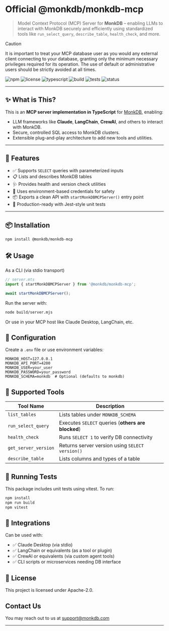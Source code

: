 # Official @monkdb/monkdb-mcp

> Model Context Protocol (MCP) Server for **MonkDB** – enabling LLMs to interact with MonkDB securely and efficiently using standardized tools like `run_select_query`, `describe_table`, `health_check`, and more.

> [!CAUTION]
> It is important to treat your MCP database user as you would any external client connecting to your database, granting only the minimum necessary privileges required for its operation. The use of default or administrative users should be strictly avoided at all times.

![npm](https://img.shields.io/npm/v/@monkdb/monkdb-mcp)
![license](https://img.shields.io/npm/l/@monkdb/monkdb-mcp)
![typescript](https://img.shields.io/badge/TypeScript-ESM-blue)
![build](https://img.shields.io/badge/build-passing-brightgreen)
![tests](https://img.shields.io/badge/tests-passed-brightgreen)
![status](https://img.shields.io/badge/project-stable-blue)

---

## ✨ What is This?

This is an **MCP server implementation in TypeScript** for [MonkDB](https://monkdb.com), enabling:
- LLM frameworks like **Claude**, **LangChain**, **CrewAI**, and others to interact with MonkDB.
- Secure, controlled SQL access to MonkDB clusters.
- Extensible plug-and-play architecture to add new tools and utilities.

---

## 🚀 Features

- ✅ Supports `SELECT` queries with parameterized inputs
- 📋 Lists and describes MonkDB tables
- 🩺 Provides health and version check utilities
- 🔐 Uses environment-based credentials for safety
- 📦 Exports a clean API with `startMonkDBMCPServer()` entry point
- 🧪 Production-ready with Jest-style unit tests

---

## 📦 Installation

```bash
npm install @monkdb/monkdb-mcp
```

## 🛠️ Usage

As a CLI (via stdio transport)

```ts
// server.mts
import { startMonkDBMCPServer } from '@monkdb/monkdb-mcp';

await startMonkDBMCPServer();
```

Run the server with:

```bash
node build/server.mjs
```

Or use in your MCP host like Claude Desktop, LangChain, etc.

## 🔧 Configuration

Create a `.env` file or use environment variables:

```text
MONKDB_HOST=127.0.0.1
MONKDB_API_PORT=4200
MONKDB_USER=your_user
MONKDB_PASSWORD=your_password
MONKDB_SCHEMA=monkdb  # Optional (defaults to monkdb)
```

## 🧰 Supported Tools

| Tool Name            | Description                                         |
|----------------------|-----------------------------------------------------|
| `list_tables`          | Lists tables under `MONKDB_SCHEMA`                    |
| `run_select_query`     | Executes `SELECT` queries (**others are blocked**)        |
| `health_check`         | Runs `SELECT 1` to verify DB connectivity             |
| `get_server_version`   | Returns server version using `SELECT version()`        |
| `describe_table`       | Lists columns and types of a table                  |


## 🧪 Running Tests

This package includes unit tests using vitest. To run:

```bash
npm install
npm run build
npm vitest
```

## 🧩 Integrations

Can be used with:

- ✅ Claude Desktop (via stdio)
- ✅ LangChain or equivalents (as a tool or plugin)
- ✅ CrewAI or equivalents (via custom agent tools)
- ✅ CLI scripts or microservices needing DB interface

## 📄 License

This project is licensed under Apache-2.0.

## Contact Us

You may reach out to us at [support@monkdb.com](mailto:support@monkdb.com)

---